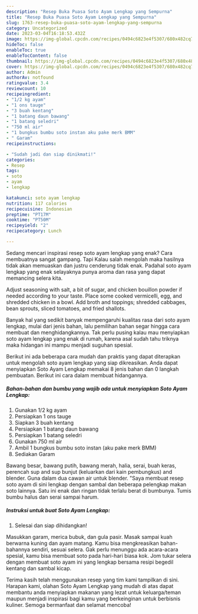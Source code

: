 ```yaml
---
description: "Resep Buka Puasa Soto Ayam Lengkap yang Sempurna"
title: "Resep Buka Puasa Soto Ayam Lengkap yang Sempurna"
slug: 1763-resep-buka-puasa-soto-ayam-lengkap-yang-sempurna
category: Uncategorized
date: 2023-03-04T16:18:53.432Z
image: https://img-global.cpcdn.com/recipes/0494c6823e4f5307/680x482cq70/soto-ayam-lengkap-foto-resep-utama.jpg
hideToc: false
enableToc: true
enableTocContent: false
thumbnail: https://img-global.cpcdn.com/recipes/0494c6823e4f5307/680x482cq70/soto-ayam-lengkap-foto-resep-utama.jpg
cover: https://img-global.cpcdn.com/recipes/0494c6823e4f5307/680x482cq70/soto-ayam-lengkap-foto-resep-utama.jpg
author: Admin
authorAv: notfound
ratingvalue: 3.4
reviewcount: 10
recipeingredient:
- "1/2 kg ayam"
- "1 ons tauge"
- "3 buah kentang"
- "1 batang daun bawang"
- "1 batang seledri"
- "750 ml air"
- "1 bungkus bumbu soto instan aku pake merk BMM"
- " Garam"
recipeinstructions:

- "Sudah jadi dan siap dinikmati!"
categories:
- Resep
tags:
- soto
- ayam
- lengkap

katakunci: soto ayam lengkap 
nutrition: 117 calories
recipecuisine: Indonesian
preptime: "PT17M"
cooktime: "PT50M"
recipeyield: "2"
recipecategory: Lunch

---
```



Sedang mencari inspirasi resep soto ayam lengkap yang enak? Cara membuatnya sangat gampang. Tapi Kalau salah mengolah maka hasilnya tidak akan memuaskan dan justru cenderung tidak enak. Padahal soto ayam lengkap yang enak selayaknya punya aroma dan rasa yang dapat memancing selera kita.


Adjust seasoning with salt, a bit of sugar, and chicken bouillon powder if needed according to your taste. Place some cooked vermicelli, egg, and shredded chicken in a bowl. Add broth and toppings; shredded cabbages, bean sprouts, sliced tomatoes, and fried shallots.

Banyak hal yang sedikit banyak mempengaruhi kualitas rasa dari soto ayam lengkap, mulai dari jenis bahan, lalu pemilihan bahan segar hingga cara membuat dan menghidangkannya. Tak perlu pusing kalau mau menyiapkan soto ayam lengkap yang enak di rumah, karena asal sudah tahu triknya maka hidangan ini mampu menjadi suguhan spesial.


Berikut ini ada beberapa cara mudah dan praktis yang dapat diterapkan untuk mengolah soto ayam lengkap yang siap dikreasikan. Anda dapat menyiapkan Soto Ayam Lengkap memakai 8 jenis bahan dan 0 langkah pembuatan. Berikut ini cara dalam membuat hidangannya.

<!--inarticleads1-->

##### Bahan-bahan dan bumbu yang wajib ada untuk menyiapkan Soto Ayam Lengkap:

1. Gunakan 1/2 kg ayam
1. Persiapkan 1 ons tauge
1. Siapkan 3 buah kentang
1. Persiapkan 1 batang daun bawang
1. Persiapkan 1 batang seledri
1. Gunakan 750 ml air
1. Ambil 1 bungkus bumbu soto instan (aku pake merk BMM)
1. Sediakan  Garam


Bawang besar, bawang putih, bawang merah, halia, serai, buah keras, perencah sup and sup bunjut (keluarkan dari kain pembungkus) and blender. Guna dalam dua cawan air untuk blender. &#34;Saya membuat resep soto ayam di sini lengkap dengan sambal dan beberapa pelengkap makan soto lainnya. Satu ini enak dan ringan tidak terlalu berat di bumbunya. Tumis bumbu halus dan serai sampai harum. 

<!--inarticleads2-->

##### Instruksi untuk buat Soto Ayam Lengkap:


1. Selesai dan siap dihidangkan!

Masukkan garam, merica bubuk, dan gula pasir. Masak sampai kuah berwarna kuning dan ayam matang. Kamu bisa mengkreasikan bahan-bahannya sendiri, sesuai selera. Gak perlu menunggu ada acara-acara spesial, kamu bisa membuat soto pada hari-hari biasa kok. Jom tukar selera dengan membuat soto ayam ini yang lengkap bersama resipi begedil kentang dan sambal kicap. 

Terima kasih telah menggunakan resep yang tim kami tampilkan di sini. Harapan kami, olahan Soto Ayam Lengkap yang mudah di atas dapat membantu anda menyiapkan makanan yang lezat untuk keluarga/teman maupun menjadi inspirasi bagi kamu yang berkeinginan untuk berbisnis kuliner. Semoga bermanfaat dan selamat mencoba!
